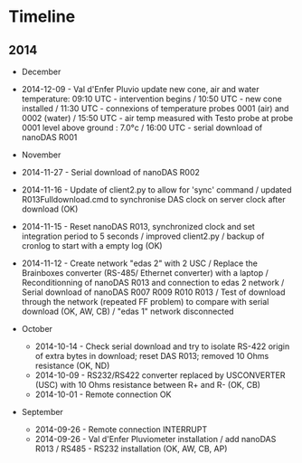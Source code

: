 # Timeline

## 2014
* December
 * 2014-12-09 - Val d'Enfer Pluvio update new cone, air and water temperature:  09:10 UTC - intervention begins / 10:50 UTC - new cone installed / 11:30 UTC - connexions of temperature probes 0001 (air) and 0002 (water) / 15:50 UTC - air temp measured with Testo probe at probe 0001 level above ground : 7.0°c / 16:00 UTC - serial download of nanoDAS R001    
* November
 * 2014-11-27 - Serial download of nanoDAS R002
 * 2014-11-16 - Update of client2.py to allow for 'sync' command / updated R013Fulldownload.cmd to synchronise DAS clock on server clock after download (OK)
  * 2014-11-15 - Reset nanoDAS R013, synchronized clock and set integration period to 5 seconds / improved client2.py / backup of cronlog to start with a empty log (OK) 
  * 2014-11-12 - Create network "edas 2" with 2 USC / Replace the Brainboxes converter (RS-485/ Ethernet converter) with a laptop / Reconditionning of nanoDAS R013 and connection to edas 2 network / Serial download of nanoDAS R007 R009 R010 R013 / Test of download through the network (repeated FF problem) to compare with serial download (OK, AW, CB) / "edas 1" network disconnected

* October
  * 2014-10-14 - Check serial download and try to isolate RS-422 origin of extra bytes in download; reset DAS R013; removed 10 Ohms resistance (OK, ND)
  * 2014-10-09 - RS232/RS422 converter replaced by USCONVERTER (USC) with 10 Ohms resistance between R+ and R- (OK, CB)
  * 2014-10-01 - Remote connection OK

* September
  * 2014-09-26 - Remote connection INTERRUPT
  * 2014-09-26 - Val d'Enfer Pluviometer installation / add nanoDAS R013 / RS485 - RS232 installation (OK, AW, CB, AP)
  

  

